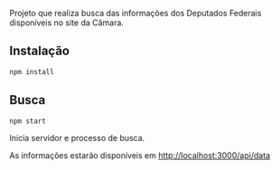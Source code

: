 Projeto que realiza busca das informações dos Deputados Federais disponíveis no site da Câmara.

## Instalação

```js
npm install
```

## Busca

```js
npm start
```

Inicia servidor e processo de busca.

As informações estarão disponíveis em [http://localhost:3000/api/data](http://localhost:3000/api/data)